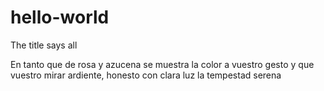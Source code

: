 # hello-world
The title says all

En tanto que de rosa y azucena
se muestra la color a vuestro gesto
y que vuestro mirar ardiente, honesto
con clara luz la tempestad serena


